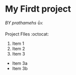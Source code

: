 # My Firdt project 
*BY prathamehs* 👍:

Project FIles :octocat:
1. Item 1
2. Item 2
3. Item 3
 * Item 3a
 * Item 3b

